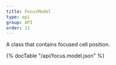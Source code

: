 ```yaml
---
title: FocusModel
type: api
group: API
order: 11
---
```

A class that contains focused cell position.

{% docTable "/api/focus.model.json" %}


